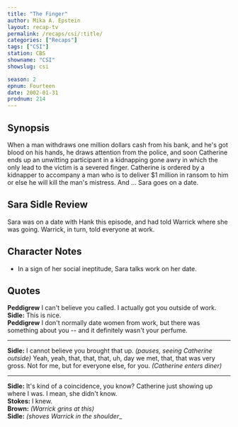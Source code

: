 ```yaml
---
title: "The Finger"
author: Mika A. Epstein
layout: recap-tv
permalink: /recaps/csi/:title/
categories: ["Recaps"]
tags: ["CSI"]
station: CBS
showname: "CSI"
showslug: csi

season: 2
epnum: Fourteen  
date: 2002-01-31
prodnum: 214  
---
```


## Synopsis

When a man withdraws one million dollars cash from his bank, and he's got blood on his hands, he draws attention from the police, and soon Catherine ends up an unwitting participant in a kidnapping gone awry in which the only lead to the victim is a severed finger. Catherine is ordered by a kidnapper to accompany a man who is to deliver $1 million in ransom to him or else he will kill the man's mistress. And ... Sara goes on a date.

## Sara Sidle Review

Sara was on a date with Hank this episode, and had told Warrick where she was going. Warrick, in turn, told everyone at work.

## Character Notes

* In a sign of her social ineptitude, Sara talks work on her date.

## Quotes

**Peddigrew** I can't believe you called. I actually got you outside of work.  
**Sidle:** This is nice.  
**Peddigrew** I don't normally date women from work, but there was something about you -- and it definitely wasn't your perfume.   

- - -

**Sidle:** I cannot believe you brought that up. _(pauses, seeing Catherine outside)_ Yeah, yeah, that, that, that, uh, day we met, that, that was very gross. Not for me, but for everyone else, for you. _(Catherine enters diner)_
  

- - -

**Sidle:** It's kind of a coincidence, you know? Catherine just showing up where I was. I mean, she didn't know.  
**Stokes:** I knew.  
**Brown:** _(Warrick grins at this)_  
**Sidle:** _(shoves Warrick in the shoulder__

